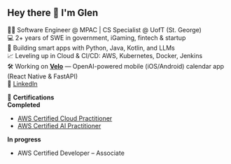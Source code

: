 ## Hey there 👋 I'm Glen

👨‍💻 Software Engineer @ MPAC | CS Specialist @ UofT (St. George)  
💻 2+ years of SWE in government, iGaming, fintech & startup  
🧠 Building smart apps with Python, Java, Kotlin, and LLMs  
📈 Leveling up in Cloud & CI/CD: AWS, Kubernetes, Docker, Jenkins  
🛠️ Working on [**Velo**](https://github.com/notnine/Velo) — OpenAI-powered mobile (iOS/Android) calendar app (React Native & FastAPI)  
🔗 [LinkedIn](https://www.linkedin.com/in/glen-jeremy-1b5938169/)  

📜 **Certifications**  
**Completed**  
- [AWS Certified Cloud Practitioner](https://www.credly.com/badges/5fd8ba70-f615-47db-89db-948de449e4b6/linked_in_profile)  
- [AWS Certified AI Practitioner](https://www.credly.com/badges/49f32d75-3a9b-42a0-a22d-27f81869340d/linked_in_profile)  

**In progress**  
- AWS Certified Developer – Associate

